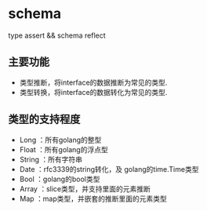 # schema


type assert &amp;&amp; schema reflect

## 主要功能

* 类型推断，将interface的数据推断为常见的类型.
* 类型转换，将interface的数据转化为常见的类型.


## 类型的支持程度

* Long   ：所有golang的整型
* Float  ：所有golang的浮点型
* String ：所有字符串
* Date   ：rfc3339的string转化，及 golang的time.Time类型
* Bool   ：golang的bool类型
* Array  ：slice类型，并支持里面的元素推断
* Map    ：map类型，并嵌套的推断里面的元素类型

